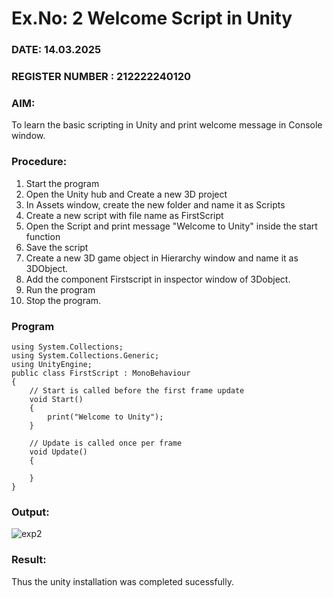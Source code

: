 # Ex.No: 2  Welcome Script in Unity
### DATE: 14.03.2025                                                                           
### REGISTER NUMBER : 212222240120
### AIM: 
 To learn the basic scripting in Unity and print welcome message in Console window. 
### Procedure:
1. Start the program
2. Open the Unity hub and Create a new 3D project
3. In Assets window, create the new folder and name it as Scripts
4. Create a new script with file name as FirstScript
5. Open the Script and print message "Welcome to Unity" inside the start function
6. Save the script
7. Create a new 3D game object in Hierarchy window and name it as 3DObject.
8. Add the component Firstscript in inspector window of 3Dobject.
9. Run the program
10. Stop the program.
### Program 
```
using System.Collections;
using System.Collections.Generic;
using UnityEngine;
public class FirstScript : MonoBehaviour
{
    // Start is called before the first frame update
    void Start()
    {
        print("Welcome to Unity");
    }

    // Update is called once per frame
    void Update()
    {
        
    }
}
```
### Output:

![exp2](https://github.com/user-attachments/assets/0c86e7cf-d03f-42bc-a47d-dd2633e4d4cc)


### Result:
Thus the unity installation was completed sucessfully.
